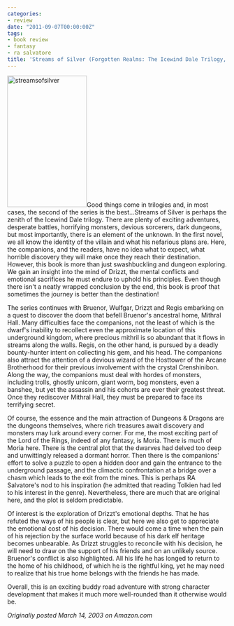 ```yaml
---
categories:
- review
date: "2011-09-07T00:00:00Z"
tags:
- book review
- fantasy
- ra salvatore
title: 'Streams of Silver (Forgotten Realms: The Icewind Dale Trilogy, Book 2) by R. A. Salvatore'
---
```

<img class="pull-left" title="streamsofsilver" src="http://yentran.isamonkey.org/gallery/images/streamsofsilver-182x300.jpg" width="182" height="300" />Good things come in trilogies and, in most cases, the second of the series is the best...Streams of Silver is perhaps the zenith of the Icewind Dale trilogy. There are plenty of exciting adventures, desperate battles, horrifying monsters, devious sorcerers, dark dungeons, but most importantly, there is an element of the unknown. In the first novel, we all know the identity of the villain and what his nefarious plans are. Here, the companions, and the readers, have no idea what to expect, what horrible discovery they will make once they reach their destination. However, this book is more than just swashbuckling and dungeon exploring. We gain an insight into the mind of Drizzt, the mental conflicts and emotional sacrifices he must endure to uphold his principles. Even though there isn't a neatly wrapped conclusion by the end, this book is proof that sometimes the journey is better than the destination!

The series continues with Bruenor, Wulfgar, Drizzt and Regis embarking on a quest to discover the doom that befell Bruenor's ancestral home, Mithral Hall. Many difficulties face the companions, not the least of which is the dwarf's inability to recollect even the approximate location of this underground kingdom, where precious mithril is so abundant that it flows in streams along the walls. Regis, on the other hand, is pursued by a deadly bounty-hunter intent on collecting his gem, and his head. The companions also attract the attention of a devious wizard of the Hosttower of the Arcane Brotherhood for their previous involvement with the crystal Crenshinibon. Along the way, the companions must deal with hordes of monsters, including trolls, ghostly unicorn, giant worm, bog monsters, even a banshee, but yet the assassin and his cohorts are ever their greatest threat. Once they rediscover Mithral Hall, they must be prepared to face its terrifying secret.

Of course, the essence and the main attraction of Dungeons &amp; Dragons are the dungeons themselves, where rich treasures await discovery and monsters may lurk around every corner. For me, the most exciting part of the Lord of the Rings, indeed of any fantasy, is Moria. There is much of Moria here. There is the central plot that the dwarves had delved too deep and unwittingly released a dormant horror. Then there is the companions' effort to solve a puzzle to open a hidden door and gain the entrance to the underground passage, and the climactic confrontation at a bridge over a chasm which leads to the exit from the mines. This is perhaps RA Salvatore's nod to his inspiration (he admitted that reading Tolkien had led to his interest in the genre). Nevertheless, there are much that are original here, and the plot is seldom predictable.

Of interest is the exploration of Drizzt's emotional depths. That he has refuted the ways of his people is clear, but here we also get to appreciate the emotional cost of his decision. There would come a time when the pain of his rejection by the surface world because of his dark elf heritage becomes unbearable. As Drizzt struggles to reconcile with his decision, he will need to draw on the support of his friends and on an unlikely source. Bruenor's conflict is also highlighted. All his life he has longed to return to the home of his childhood, of which he is the rightful king, yet he may need to realize that his true home belongs with the friends he has made.

Overall, this is an exciting buddy road adventure with strong character development that makes it much more well-rounded than it otherwise would be.

*Originally posted March 14, 2003 on Amazon.com*
